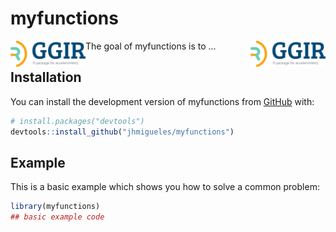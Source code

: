 
# myfunctions

<!-- badges: start -->
<!-- badges: end -->


<img src="man/figures/GGIRlogo.png" align="right" alt="" width="120" />

<img src="vignettes/GGIRlogo.png" align="left" alt="" width="120" />

The goal of myfunctions is to ...

## Installation

You can install the development version of myfunctions from [GitHub](https://github.com/) with:

``` r
# install.packages("devtools")
devtools::install_github("jhmigueles/myfunctions")
```

## Example

This is a basic example which shows you how to solve a common problem:

``` r
library(myfunctions)
## basic example code
```

